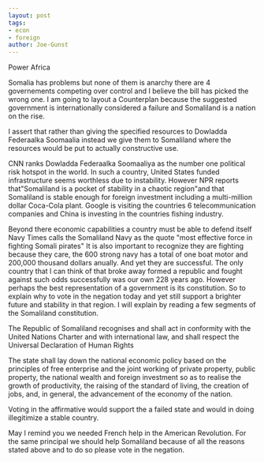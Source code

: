 ```yaml
---
layout: post
tags: 
- econ 
- foreign
author: Joe-Gunst
---
```

Power Africa

Somalia has problems but none of them is anarchy there are 4 governements competing over control and I believe the bill has picked the wrong one. I am going to layout a Counterplan because the suggested government is internationally considered a failure and Somaliland is a nation on the rise.

I assert that rather than giving the specified resources to Dowladda Federaalka Soomaalia instead we give them to Somaliland where the resources would be put to actually constructive use.

CNN ranks Dowladda Federaalka Soomaaliya as the number one political risk hotspot in the world. In such a country, United States funded infrastructure seems worthless due to instability. However NPR reports that"Somaliland is a pocket of stability in a chaotic region"and that Somaliland is stable enough for foreign investment including a multi-million dollar Coca-Cola plant. Google is visiting the countries 6 telecommunication companies and China is investing in the countries fishing industry.

Beyond there economic capabilities a country must be able to defend itself Navy Times calls the Somaliland Navy as the quote "most effective force in fighting Somali pirates" It is also important to recognize they are fighting because they care, the 600 strong navy has a total of one boat motor and 200,000 thousand dollars anually. And yet they are successful. The only country that I can think of that broke away formed a republic and fought against such odds successfully was our own 228 years ago. However perhaps the best representation of a government is its constitution. So to explain why to vote in the negation today and yet still support a brighter future and stability in that region. I will explain by reading a few segments of the Somaliland constitution.

The Republic of Somaliland recognises and shall act in conformity with the United Nations Charter and with international law, and shall respect the Universal Declaration of Human Rights

The state shall lay down the national economic policy based on the principles of free enterprise and the joint working of private property, public property, the national wealth and foreign investment so as to realise the growth of productivity, the raising of the standard of living, the creation of jobs, and, in general, the advancement of the economy of the nation.

Voting in the affirmative would support the a failed state and would in doing illegitimize a stable country.

May I remind you we needed French help in the American Revolution. For the same principal we should help Somaliland because of all the reasons stated above and to do so please vote in the negation.
